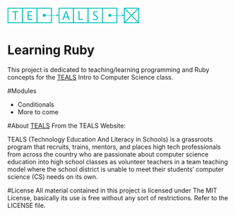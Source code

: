 ![TEALS-LOGO]

# Learning Ruby
This project is dedicated to teaching/learning programming and Ruby concepts for the [TEALS] Intro to Computer Science class.

#Modules
- Conditionals
- More to come

#About [TEALS]
From the TEALS Website:

TEALS (Technology Education And Literacy in Schools) is a grassroots program that recruits, trains, mentors, and places high tech professionals from across the country who are passionate about computer science education into high school classes as volunteer teachers in a team teaching model where the school district is unable to meet their students’ computer science (CS) needs on its own.

[TEALS]: http://www.tealsk12.org
[TEALS-LOGO]: TEALS.png

#License
All material contained in this project is licensed under The MIT License, basically its use is free without any sort of restrictions. Refer to the LICENSE file.
